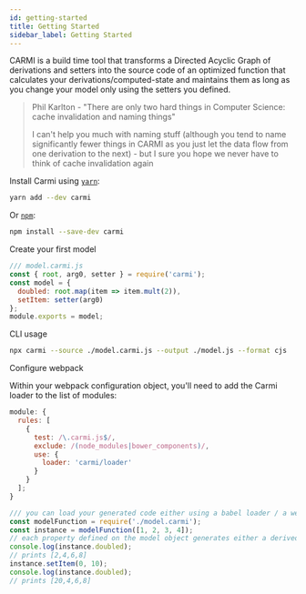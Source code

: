 ```yaml
---
id: getting-started
title: Getting Started
sidebar_label: Getting Started
---
```


CARMI is a build time tool that transforms a Directed Acyclic Graph of derivations and setters into the source code of
an optimized function that calculates your derivations/computed-state and maintains them as long as you change your
model only using the setters you defined.

> Phil Karlton - "There are only two hard things in Computer Science: cache invalidation and naming things"
>
> I can't help you much with naming stuff (although you tend to name significantly fewer things in CARMI as you just let
> the data flow from one derivation to the next) - but I sure you hope we never have to think of cache invalidation
> again

Install Carmi using [`yarn`](https://yarnpkg.com/en/package/carmi):

```bash
yarn add --dev carmi
```

Or [`npm`](https://www.npmjs.com/):

```bash
npm install --save-dev carmi
```

Create your first model

```js
/// model.carmi.js
const { root, arg0, setter } = require('carmi');
const model = {
  doubled: root.map(item => item.mult(2)),
  setItem: setter(arg0)
};
module.exports = model;
```


CLI usage

```bash
npx carmi --source ./model.carmi.js --output ./model.js --format cjs
```

Configure webpack

Within your webpack configuration object, you'll need to add the Carmi loader to the list of modules:

```javascript
module: {
  rules: [
    {
      test: /\.carmi.js$/,
      exclude: /(node_modules|bower_components)/,
      use: {
        loader: 'carmi/loader'
      }
    }
  ];
}
```

```js
/// you can load your generated code either using a babel loader / a webpack plugin or just add a build step to generate the source
const modelFunction = require('./model.carmi');
const instance = modelFunction([1, 2, 3, 4]);
// each property defined on the model object generates either a derived value or a setter
console.log(instance.doubled);
// prints [2,4,6,8]
instance.setItem(0, 10);
console.log(instance.doubled);
// prints [20,4,6,8]
```
